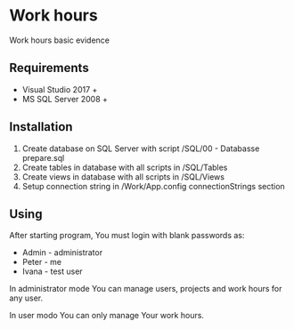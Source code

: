# Work hours
Work hours basic evidence
## Requirements
* Visual Studio 2017 +
* MS SQL Server 2008 +
## Installation
1. Create database on SQL Server with script /SQL/00 - Databasse prepare.sql
2. Create tables in database with all scripts in /SQL/Tables
3. Create views in database with all scripts in /SQL/Views
4. Setup connection string in /Work/App.config connectionStrings section
## Using
After starting program, You must login with blank passwords as:
* Admin - administrator
* Peter - me
* Ivana - test user
 
In administrator mode You can manage users, projects and work hours for any user.

In user modo You can only manage Your work hours.
